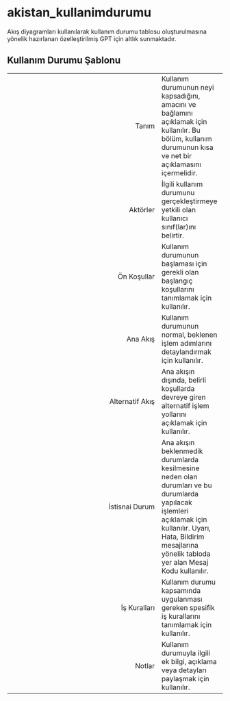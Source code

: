# akistan_kullanimdurumu
Akış diyagramları kullanılarak kullanım durumu tablosu oluşturulmasına yönelik hazırlanan özelleştirilmiş GPT için altlık sunmaktadır.

## Kullanım Durumu Şablonu

<table style="text-align: right">
       <tr>
        <td>Tanım</td>
        <td style="width: 80%; text-align: left" colspan="3">
          Kullanım durumunun neyi kapsadığını, amacını ve bağlamını açıklamak için kullanılır. Bu bölüm, kullanım durumunun kısa ve net bir açıklamasını içermelidir.
        </td>
      </tr>
      <tr>
        <td>Aktörler</td>
        <td style="width: 30%; text-align: left">
		İlgili  kullanım durumunu gerçekleştirmeye yetkili olan kullanıcı sınıf(lar)ını belirtir.
		</td>
      </tr>
      <tr>
        <td>Ön Koşullar</td>
        <td style="width: 80%; text-align: left" colspan="3">
          Kullanım durumunun başlaması için gerekli olan başlangıç koşullarını tanımlamak için kullanılır.
        </td>
             <tr>
      </tr>
       <tr>
        <td>Ana Akış</td>
        <td style="width: 80%; text-align: left" colspan="3">
          Kullanım durumunun normal, beklenen işlem adımlarını detaylandırmak için kullanılır.
        </td>
      </tr    
      </tr
             <tr>
        <td>Alternatif Akış</td>
        <td style="width: 80%; text-align: left" colspan="3">
          Ana akışın dışında, belirli koşullarda devreye giren alternatif işlem yollarını açıklamak için kullanılır.
        </td>
      </tr>
      <tr>
        <td>İstisnai Durum</td>
        <td style="width: 80%; text-align: left" colspan="3">
          Ana akışın beklenmedik durumlarda kesilmesine neden olan durumları ve bu durumlarda yapılacak işlemleri açıklamak için kullanılır. Uyarı, Hata, Bildirim mesajlarına yönelik tabloda yer alan Mesaj Kodu kullanılır.
        </td>
      </tr>
      <tr>
        <td>İş Kuralları</td>
        <td style="width: 80%; text-align: left" colspan="3">
		Kullanım durumu kapsamında uygulanması gereken spesifik iş kurallarını tanımlamak için kullanılır.
		</td>
      </tr>
      </tr>
       <tr>
        <td>Notlar</td>
        <td style="width: 80%; text-align: left" colspan="3">
		Kullanım durumuyla ilgili ek bilgi, açıklama veya detayları paylaşmak için kullanılır.
		</td>
      </tr>
    </table>
